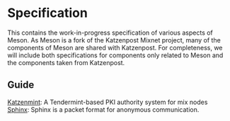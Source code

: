 # Specification

This contains the work-in-progress specification of various aspects of Meson.
As Meson is a fork of the Katzenpost Mixnet project, many of the components of Meson are shared with Katzenpost.
For completeness, we will include both specifications for components only related to Meson and the components taken from Katzenpost.

## Guide
[Katzenmint](katzenmint.md): A Tendermint-based PKI authority system for mix nodes
[Sphinx](sphinx.md): Sphinx is a packet format for anonymous communication.